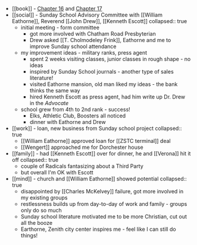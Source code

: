 - [[book]] - [Chapter 16](https://standardebooks.org/ebooks/sinclair-lewis/babbitt/text/chapter-16) and [Chapter 17](https://standardebooks.org/ebooks/sinclair-lewis/babbitt/text/chapter-17)
- [[social]] - Sunday School Advisory Committee with [[William Eathorne]], Reverend [[John Drew]], [[Kenneth Escott]]
  collapsed:: true
	- initial meeting - form committee
		- got more involved with Chatham Road Presbyterian
		- Drew asked [[T. Cholmodeley Frink]], Eathorne and me to improve Sunday school attendance
	- my improvement ideas - military ranks, press agent
		- spent 2 weeks visiting classes, junior classes in rough shape - no ideas
		- inspired by Sunday School journals - another type of sales literature!
		- visited Eathorne mansion, old man liked my ideas - the bank thinks the same way
		- hired Kenneth Escott as press agent, had him write up Dr. Drew in the *Advocate*
	- school grew from 4th to 2nd rank - success!
		- Elks, Athletic Club, Boosters all noticed
		- dinner with Eathorne and Drew
- [[work]] - loan, new business from Sunday school project
  collapsed:: true
	- [[William Eathorne]] approved loan for [[ZSTC terminal]] deal
	- [[Wengert]] approached me for Dorchester house
- [[family]] - had [[Kenneth Escott]] over for dinner, he and [[Verona]] hit it off
  collapsed:: true
	- couple of Radicals fantasizing about a Third Party
	- but overall I'm OK with Escott
- [[mind]] -  church and [[William Eathorne]] showed potential
  collapsed:: true
	- disappointed by [[Charles McKelvey]] failure, got more involved in my existing groups
	- restlessness builds up from day-to-day of work and family - groups only do so much
	- Sunday school literature motivated me to be more Christian, cut out all the booze
	- Earthorne, Zenith city center inspires me - feel like I can still do things!